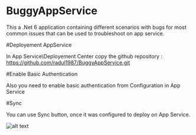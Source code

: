 # BuggyAppService
This a .Net 6 application containing different scenarios with bugs for most common issues that can be used to troubleshoot on app service.



#Deployement AppService 

In App Service\Deployement Center copy the github repository : https://github.com/radul1987/BuggyAppService.git

#Enable Basic Authentication 

Also you need to enable basic authentication from Configuration in App Service

#Sync

You can use Sync button, once it was configured to deploy on App Service.

![alt text](https://github.com/radul1987/BuggyAppService/blob/master/wwwroot/images/DeployAppService.png)

